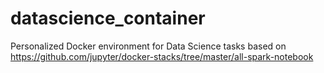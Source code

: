 # datascience_container
Personalized Docker environment for Data Science tasks based on
https://github.com/jupyter/docker-stacks/tree/master/all-spark-notebook
